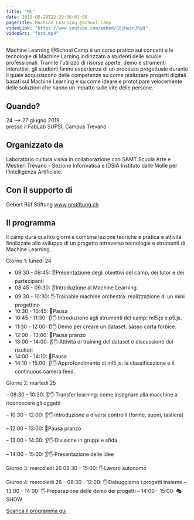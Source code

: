 ```yaml
---
title: "ML"
date: 2019-05-29T22:29:56+01:00
pageTitle: Machine Learning @School Camp
videoLink: "https://www.youtube.com/embed/E8jHwinJRyQ"
videoSrc: "ford.mp4"
---
```


Machine Learning @School Camp è un corso pratico sui concetti e le tecnologie di Machine Larning indirizzato a studenti delle scuole professionali. Tramite l'utilizzo di risorse aperte, demo e strumenti interattivi, gli studenti fanno esperienza di un processo progettuale durante il quale acquisiscono delle competenze su come realizzare progetti digitali basati sul Machine Learning e su come ideare e prototipare velocemente delle soluzioni che hanno un impatto sulle vite delle persone.

## Quando?
24 ⟶ 27 giugno 2019 <br>
presso il FabLab SUPSI, Campus Trevano

## Organizzato da
Laboratorio cultura visiva in collaborazione con SAMT Scuola Arte e Mestieri Trevano - Sezione Informatica e IDSIA Instituto dalle Molle per l’Intelligenza Artificiale.

## Con il supporto di
Gebert Rüf Stiftung
www.grstiftung.ch

## Il programma
Il camp dura quattro giorni e combina lezione teoriche e pratica e attività finalizzate allo sviluppo di un progetto attraverso tecnologie e strumenti di Machine Learning.

Giorno 1: lunedì 24 
- 08:30 - 08:45: 👂Presentazione degli obiettivi del camp, dei tutor e dei partecipanti
- 08:45 - 09:30: 👂Introduzione al Machine Learning.
- 09:30 - 10:30: 🖐️Trainable machine orchestra: realizzazione di un mini progettino
- 10:30 - 10:45: 🍕Pausa
- 10:45 - 11:30: 👂🖐️Introduzione agli strumenti del camp: ml5.js e p5.js. 
- 11:30 - 12:00: 👂🖐️Demo per creare un dataset: sasso carta forbice.
- 12:00 - 13:00: 🍕Pausa pranzo
- 13:00 - 14:00: 👂🖐️Attività di  training del dataset e discussione dei risultati 
- 14:00 - 14:10: 🍕Pausa
- 14:10 - 15:00: 👂🖐️Approfondimento di ml5.js: la classificazione e il continuous camera feed.

Giorno 2: martedì 25 

– 08:30 - 10:30: 👂🖐️Transfer learning: come insegnare alla macchine a riconoscere gli oggetti

– 10:30 - 12:00: 👂🖐️introduzione a diversi controlli (forme, suoni, tastiera)

– 12:00 - 13:00: 🍕Pausa pranzo

– 13:00 - 14:00: 👂🖐️Divisione in gruppi e sfida 

– 14:00 - 15:00: 👂🖐️Presentazione delle idee


Giorno 3: mercoledì 26
08:30 - 15:00: 🖐️Lavoro autonomo 

Giorno 4: mercoledì 26
– 08:30 - 12:00: 🖐️Debuggiamo i progetti insieme
– 13:00 - 14:00: 🖐️Preparazione delle demo dei progetti
– 14:00 - 15:00: 🎭SHOW

<!-- ☁️⬇️ -->
<!-- se vuoi la nuvoletta nel link copia questo html snippet
e cambia href (link) e contenuto -->
<a class="cloud" href="files/mockup.pdf">Scarica il programma qui</a>

